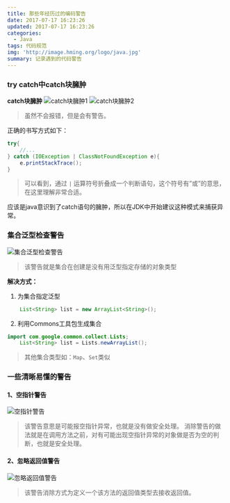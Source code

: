 ```yaml
---
title: 那些年经历过的编码警告
date: 2017-07-17 16:23:26
updated: 2017-07-17 16:23:26
categories: 
  - Java
tags: 代码规范
img: 'http://image.hming.org/logo/java.jpg'
summary: 记录遇到的代码警告
---
```

### try catch中catch块臃肿
**catch块臃肿**
![catch块臃肿1](http://image.hming.org/代码警告/catch块臃肿1.jpg)
![catch块臃肿2](http://image.hming.org/代码警告/catch块臃肿2.jpg)
>虽然不会报错，但是会有警告。

正确的书写方式如下：

```java
try{
	//...
} catch (IOException | ClassNotFoundException e){
	e.printStackTrace();
}
```

>可以看到，通过 `|` 运算符号折叠成一个判断语句，这个符号有”或”的意思，在这里理解非常合适。

应该是java意识到了catch语句的臃肿，所以在JDK中开始建议这种模式来捕获异常。

### 集合泛型检查警告
![集合泛型检查警告](http://image.hming.org/代码警告/集合泛型检查警告.png)
>该警告就是集合在创建是没有用泛型指定存储的对象类型

**解决方式：**
1. 为集合指定泛型
```java
	List<String> list = new ArrayList<String>();
```
2. 利用Commons工具包生成集合
```java
import com.google.common.collect.Lists;
	List<String> list = Lists.newArrayList();
```

>其他集合类型如：`Map`、`Set`类似

### 一些清晰易懂的警告
#### 1、空指针警告
![空指针警告](http://image.hming.org/代码警告/空指针警告.png)
>该警告意思是可能报空指针异常，也就是没有做安全处理。
消除警告的做法就是在调用方法之前，对有可能出现空指针异常的对象做是否为空的判断，也就是安全处理。

#### 2、忽略返回值警告
![忽略返回值警告](http://image.hming.org/代码警告/忽略返回值警告.png)
>该警告消除方式为定义一个该方法的返回值类型去接收返回值。

